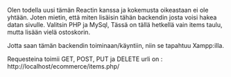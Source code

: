 Olen todella uusi tämän Reactin kanssa ja kokemusta oikeastaan ei ole yhtään. Joten mietin, että miten lisäisin tähän backendin josta voisi hakea datan sivulle. Valitsin PHP ja MySql, Tässä on tällä hetkellä vain items taulu, mutta lisään vielä ostoskorin.

Jotta saan tämän backendin toiminaan/käyntiin, niin se tapahtuu Xampp:illa.

Requesteina toimii GET, POST, PUT ja DELETE
urli on : http://localhost/ecommerce/items.php/
